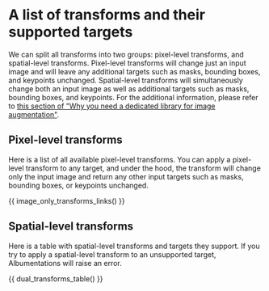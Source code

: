 # A list of transforms and their supported targets

We can split all transforms into two groups: pixel-level transforms, and spatial-level transforms. Pixel-level transforms will change just an input image and will leave any additional targets such as masks, bounding boxes, and keypoints unchanged. Spatial-level transforms will simultaneously change both an input image as well as additional targets such as masks, bounding boxes, and keypoints. For the additional information, please refer to [this section of "Why you need a dedicated library for image augmentation"](../introduction/why_you_need_a_dedicated_library_for_image_augmentation.md#the-need-to-apply-the-same-transform-to-an-image-and-for-labels-for-segmentation-object-detection-and-keypoint-detection-tasks).

## Pixel-level transforms

Here is a list of all available pixel-level transforms. You can apply a pixel-level transform to any target, and under the hood, the transform will change only the input image and return any other input targets such as masks, bounding boxes, or keypoints unchanged.

{{ image_only_transforms_links() }}

## Spatial-level transforms

Here is a table with spatial-level transforms and targets they support. If you try to apply a spatial-level transform to an unsupported target, Albumentations will raise an error.

{{ dual_transforms_table() }}
